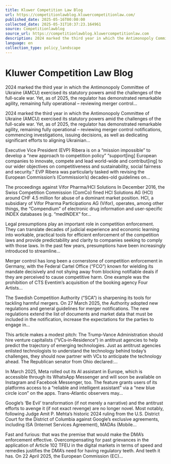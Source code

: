 ```yaml
---
title: Kluwer Competition Law Blog
url: https://competitionlawblog.kluwercompetitionlaw.com/
published_date: 2025-05-16T00:00:00
collected_date: 2025-05-31T10:37:23.164961
source: Competitionlawblog
source_url: https://competitionlawblog.kluwercompetitionlaw.com
description: 2024 marked the third year in which the Antimonopoly Committee of Ukraine (AMCU) exercised its statutory powers amid the challenges of the full-scale war. Yet, as of 2025, the regulator has demonstrated remarkable agility, remaining fully operational – reviewing merger control...
language: en
collection_type: policy_landscape
---
```


# Kluwer Competition Law Blog

2024 marked the third year in which the Antimonopoly Committee of Ukraine (AMCU) exercised its statutory powers amid the challenges of the full-scale war. Yet, as of 2025, the regulator has demonstrated remarkable agility, remaining fully operational – reviewing merger control...

2024 marked the third year in which the Antimonopoly Committee of Ukraine (AMCU) exercised its statutory powers amid the challenges of the full-scale war. Yet, as of 2025, the regulator has demonstrated remarkable agility, remaining fully operational – reviewing merger control notifications, commencing investigations, issuing decisions, as well as dedicating significant efforts to aligning Ukrainian…

Executive Vice President (EVP) Ribera is on a “mission impossible” to develop a “new approach to competition policy” “support[ing] European companies to innovate, compete and lead world-wide and contribut[ing] to our wider objectives on competitiveness and sustainability, social fairness and security.” EVP Ribera was particularly tasked with revising the European Commission’s (Commission’s) decades-old guidelines on…

The proceedings against Vifor Pharma/HCI Solutions In December 2016, the Swiss Competition Commission (ComCo) fined HCl Solutions AG (HCI) around CHF 4.5 million for abuse of a dominant market position. HCI, a subsidiary of Vifor Pharma Participations AG (Vifor), operates, among other things, the “Compendium” of electronic drug information and user-specific INDEX databases (e.g. “medINDEX” for…

Legal presumptions play an important role in competition enforcement. They can translate decades of judicial experience and economic learning into workable, practical tools for efficient enforcement of the competition laws and provide predictability and clarity to companies seeking to comply with those laws. In the past few years, presumptions have been increasingly introduced to streamline…

Merger control has long been a cornerstone of competition enforcement in Germany, with the Federal Cartel Office (“FCO”) known for wielding its mandate decisively and not shying away from blocking notifiable deals if they are perceived to cause competitive harm. One example was the prohibition of CTS Eventim’s acquisition of the booking agency Four Artists…

The Swedish Competition Authority (“SCA”) is sharpening its tools for tackling harmful mergers. On 27 March 2025, the Authority adopted new regulations and general guidelines for merger notifications. The new regulations extend the list of documents and market data that must be included in the notification, increase the expectations for the parties to engage in…

This article makes a modest pitch: The Trump‑Vance Administration should hire venture capitalists (“VCs‑in‑Residence”) in antitrust agencies to help predict the trajectory of emerging technologies. Just as antitrust agencies enlisted technologists to understand the technology behind today’s challenges, they should now partner with VCs to anticipate the technology ahead. The Republican senator from Ohio declared:…

In March 2025, Meta rolled out its AI assistant in Europe, which is accessible through its WhatsApp Messenger and will soon be available on Instagram and Facebook Messenger, too. The feature grants users of its platforms access to a “reliable and intelligent assistant” via a “new blue circle icon” on the apps. Trans-Atlantic observers may…

Google’s ‘Be Evil’ transformation (if not merely a narrative) and the antitrust efforts to avenge it (if not exact revenge) are no longer novel. Most notably, following Judge Amit P. Mehta’s historic 2024 ruling from the U.S. District Court for the District of Columbia against Google’s exclusive agreements, including ISA (Internet Services Agreement), MADAs (Mobile…

Fast and furious: that was the premise that would make the DMA’s enforcement effective. Overcompensating for past grievances in the application of Article 102 TFEU in the digital markets in terms of speed and remedies justifies the DMA’s need for having regulatory teeth. And teeth it has. On 22 April 2025, the European Commission (EC)…